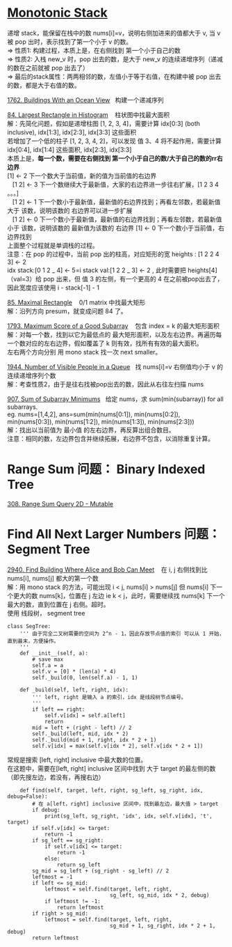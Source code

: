 # [Monotonic Stack](https://leetcode.com/tag/monotonic-stack/) <br/>
递增 stack，能保留在栈中的数 nums[i]=v，说明右侧加进来的值都大于 v, 当 v 被 pop 出时，表示找到了第一个小于 v 的数。 <br/>
=> 性质1: 构建过程，本质上是，在右侧找到 第一个小于自己的数 <br/>
=> 性质2: 入栈 new_v 时，pop 出去的数，是大于 new_v 的连续递增序列（递减的数在之前就被 pop 出去了） <br/>
=> 最后的stack属性：两两相邻的数，左值小于等于右值，在构建中被 pop 出去的数，都是大于右值的数。 <br/>

[1762. Buildings With an Ocean View](https://leetcode.com/problems/buildings-with-an-ocean-view/submissions/1190821863/)&nbsp;&nbsp; 构建一个递减序列

[84. Largest Rectangle in Histogram](https://leetcode.com/problems/largest-rectangle-in-histogram/description/) &nbsp;&nbsp; 柱状图中找最大面积 <br/>
解：先简化问题，假如是递增柱图 [1, 2, 3, 4]，需要计算 idx[0:3] (both inclusive), idx[1:3], idx[2:3], idx[3:3] 这些面积 <br/>
若增加了一个低的柱子  [1, 2, 3, 4, 2]，可以发现 值 3、4 将不起作用，需要计算 idx[0:4], idx[1:4] 这些面积, idx[2:3], idx[3:3] <br/>
本质上是，__每一个数，需要在右侧找到 第一个小于自己的数/大于自己的数的rr右边界__ <br/>
[1] <- 2 下一个数大于当前值，新的值为当前值的右边界 <br/>
&nbsp;&nbsp; [1 2] <- 3 下一个数继续大于最新值，大家的右边界进一步往右扩展，[1 2 3 4 。。。] <br/>
&nbsp;&nbsp; [1 2] <- 1 下一个数小于最新值，最新值的右边界找到；再看左邻数，若最新值 大于 该数，说明该数的 右边界可以进一步扩展 <br/>
&nbsp;&nbsp; [1 2] <- 0 下一个数小于最新值，最新值的右边界找到；再看左邻数，若最新值 小于 该数，说明该数的 最新值为该数的 右边界
[1] <- 0 下一个数小于当前值，右边界找到 <br/>
上面整个过程就是单调栈的过程。<br/>
注意：在 pop 的过程中，当前 pop 出的柱高，对应矩形的宽
heights : [1 2 2 4 3] <- 2 <br/>
idx stack:[0 1 2 _ 4] <- 5=i
stack val:[1 2 2 _ 3] <- 2 , 此时需要把 heights[4]（val=3）给 pop 出来，但 值 3 的左侧，有一个更高的 4 在之前被pop出去了，因此宽度应该使用 i - stack[-1] - 1

[85. Maximal Rectangle](https://leetcode.com/problems/maximal-rectangle/submissions/1188882670/)  &nbsp;&nbsp; 0/1 matrix 中找最大矩形 <br/>
解：沿列方向 presum，就变成问题 84 了。

[1793. Maximum Score of a Good Subarray](https://leetcode.com/problems/maximum-score-of-a-good-subarray/description/) &nbsp;&nbsp; 包含 index = k 的最大矩形面积 <br/>
解：对每一个数，找到以它为最低点的 最大矩形面积，以及左右边界。再遍历每一个数对应的左右边界，假如覆盖了 k 则有效，找所有有效的最大面积。 <br/>
左右两个方向分别 用 mono stack 找一次 next smaller。

[1944. Number of Visible People in a Queue](https://leetcode.com/problems/number-of-visible-people-in-a-queue/description/)&nbsp;&nbsp; 找 nums[i]=v 右侧值均小于 v 的连续递增序列个数 <br/>
解：考查性质2，由于是往右找被pop出去的数，因此从右往左扫描 nums

[907. Sum of Subarray Minimums](https://leetcode.com/problems/sum-of-subarray-minimums/description/)&nbsp;&nbsp; 给定 nums，求 sum(min(subarray)) for all subarrays. <br/>
eg. nums=[1,4,2], ans=sum(min(nums[0:1]), min(nums[0:2]), min(nums[0:3]), min(nums[1:2]), min(nums[1:3]), min(nums[2:3])) <br/>
解：找出以当前值为 最小值 的左右边界，再反算出组合数目。 <br/>
注意：相同的数，左边界包含并继续拓展，右边界不包含，以消除重复计算。

# Range Sum 问题： Binary Indexed Tree
[308. Range Sum Query 2D - Mutable](https://leetcode.com/problems/range-sum-query-2d-mutable/description/)

# Find All Next Larger Numbers 问题： Segment Tree
[2940. Find Building Where Alice and Bob Can Meet](https://leetcode.com/problems/find-building-where-alice-and-bob-can-meet/solutions/4305014/segment-tree-binary-search/)  &nbsp;&nbsp; 在 i, j 右侧找到比 nums[i], nums[j] 都大的第一个数 <br/>
解：用 mono stack 的方法，可能出现 i < j, nums[i] > nums[j] 但 nums[i] 下一个更大的数 nums[k]，位置在 j 左边 ie k < j，此时，需要继续找 nums[k] 下一个最大的数，直到位置在 j 右侧。超时。 <br/>
使用 线段树， segment tree
```
class SegTree:
    ''' 由于完全二叉树需要的空间为 2^n - 1，因此存放节点值的索引 可以从 1 开始，直到最末，方便操作。
    '''
    def __init__(self, a):
        # save max
        self.a = a
        self.v = [0] * (len(a) * 4)
        self._build(0, len(self.a) - 1, 1)

    def _build(self, left, right, idx):
        ''' left, right 是输入 a 的索引，idx 是线段树节点编号。
        '''
        if left == right:
            self.v[idx] = self.a[left]
            return
        mid = left + (right - left) // 2
        self._build(left, mid, idx * 2)
        self._build(mid + 1, right, idx * 2 + 1)
        self.v[idx] = max(self.v[idx * 2], self.v[idx * 2 + 1])
```
常规是搜索 [left, right] inclusive 中最大数的位置。 <br/>
在这题中，需要在[left, right] inclusive 区间中找到 大于 target 的最左侧的数（即先搜左边，若没有，再搜右边）
```
    def find(self, target, left, right, sg_left, sg_right, idx, debug=False):
        # 在 a[left，right] inclusive 区间中，找到最左边，最大值 > target
        if debug:
            print(sg_left, sg_right, 'idx', idx, self.v[idx], 't', target)
        if self.v[idx] <= target:
            return -1
        if sg_left == sg_right:
            if self.v[idx] <= target:
                return -1
            else:
                return sg_left
        sg_mid = sg_left + (sg_right - sg_left) // 2
        leftmost = -1
        if left <= sg_mid:
            leftmost = self.find(target, left, right, 
                                 sg_left, sg_mid, idx * 2, debug)
            if leftmost != -1:
                return leftmost
        if right > sg_mid:
            leftmost = self.find(target, left, right, 
                                 sg_mid + 1, sg_right, idx * 2 + 1, debug)
        return leftmost
```
